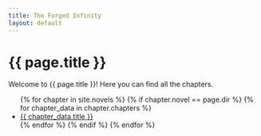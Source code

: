 ```yaml
---
title: The Forged Infinity
layout: default
---
```


<h1>{{ page.title }}</h1>

Welcome to {{ page.title }}! Here you can find all the chapters.

<ul>
  {% for chapter in site.novels %}
    {% if chapter.novel == page.dir %}
        {% for chapter_data in chapter.chapters %}
            <li><a href="{{ chapter.url }}">{{ chapter_data.title }}</a></li>
        {% endfor %}
    {% endif %}
  {% endfor %}
</ul>